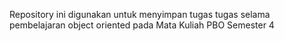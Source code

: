 Repository ini digunakan untuk menyimpan tugas tugas selama pembelajaran object oriented pada Mata Kuliah PBO Semester 4
